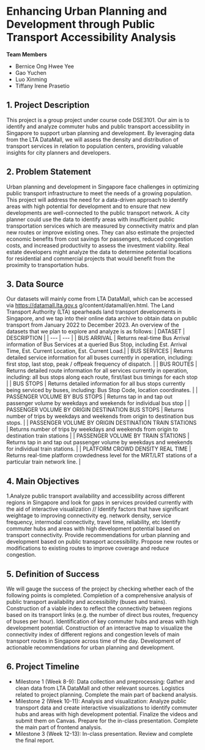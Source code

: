 # Enhancing Urban Planning and Development through Public Transport Accessibility Analysis

**Team Members**
- Bernice Ong Hwee Yee
- Gao Yuchen
- Luo Xinming
- Tiffany Irene Prasetio

## 1. Project Description
This project is a group project under course code DSE3101. Our aim is to identify and analyze commuter hubs and public transport accessibility in Singapore to support urban planning and development. By leveraging data from the LTA DataMall, we will assess the density and distribution of transport services in relation to population centers, providing valuable insights for city planners and developers. 


## 2. Problem Statement
Urban planning and development in Singapore face challenges in optimizing public transport infrastructure to meet the needs of a growing population. This project will address the need for a data-driven approach to identify areas with high potential for development and to ensure that new developments are well-connected to the public transport network.
A city planner could use the data to identify areas with insufficient public transportation services which are measured  by connectivity matrix and plan new routes or improve existing ones. They can also estimate the projected economic benefits from cost savings for passengers, reduced congestion costs, and increased productivity to assess the investment viability. 
Real estate developers might analyze the data to determine potential locations for residential and commercial projects that would benefit from the proximity to transportation hubs.
 
## 3. Data Source
Our datasets will mainly come from LTA DataMall, which can be accessed via https://datamall.lta.gov.s g/content/datamall/en.html. The Land Transport Authority (LTA) spearheads land transport developments in Singapore, and we tap into their online data archive to obtain data on public transport from January 2022 to December 2023. 
An overview of the datasets that we plan to explore and analyze is as follows: 
| DATASET | DESCRIPTION |
| --- | --- |
| BUS ARRIVAL | Returns real-time Bus Arrival information of Bus Services at a queried Bus Stop, including Est. Arrival Time, Est. Current Location, Est. Current Load.|
| BUS SERVICES | Returns detailed service information for all buses currently in operation, including: first stop, last stop, peak / offpeak frequency of dispatch. |
| BUS ROUTES | Returns detailed route information for all services currently in operation, including: all bus stops along each route, first/last bus timings for each stop |
| BUS STOPS | Returns detailed information for all bus stops currently being serviced by buses, including: Bus Stop Code, location coordinates. |
| PASSENGER VOLUME BY BUS STOPS | Returns tap in and tap out passenger volume by weekdays and weekends for individual bus stop |
| PASSENGER VOLUME BY ORIGIN DESTINATION BUS STOPS | Returns number of trips by weekdays and weekends from origin to destination bus stops. |
| PASSENGER VOLUME BY ORIGIN DESTINATION TRAIN STATIONS | Returns number of trips by weekdays and weekends from origin to destination train stations |
| PASSENGER VOLUME BY TRAIN STATIONS | Returns tap in and tap out passenger volume by weekdays and weekends for individual train stations. |
| PLATFORM CROWD DENSITY REAL TIME | Returns real-time platform crowdedness level for the MRT/LRT stations of a particular train network line. |


## 4. Main Objectives
1.Analyze public transport availability and accessibility across different regions in Singapore and look for gaps in services provided currently with the aid of interactive visualization //
Identify factors that have significant weightage to improving connectivity eg. network density, service frequency, intermodal connectivity, travel time, reliability, etc 
Identify commuter hubs and areas with high development potential based on transport connectivity.
Provide recommendations for urban planning and development based on public transport accessibility.
Propose new routes or modifications to existing routes to improve coverage and reduce congestion.


## 5. Definition of Success
We will gauge the success of the project by checking whether each of the following points is completed. 
Completion of a comprehensive analysis of public transport availability and accessibility (buses and trains).
Construction of a viable index to reflect the connectivity between regions based on its transport links (e.g. the number of direct bus routes, frequency of buses per hour).
Identification of key commuter hubs and areas with high development potential.
Construction of an interactive map to visualize the connectivity index of different regions and congestion levels of main transport routes in Singapore across time of the day.
Development of actionable recommendations for urban planning and development.


## 6. Project Timeline
- Milestone 1 (Week 8-9): Data collection and preprocessing: Gather and clean data from LTA DataMall and other relevant sources. Logistics related to project planning. Complete the main part of backend analysis. 
- Milestone 2 (Week 10-11): Analysis and visualization: Analyze public transport data and create interactive visualizations to identify commuter hubs and areas with high development potential. Finalize the videos and submit them on Canvas. Prepare for the in-class presentation. Complete the main part of frontend analysis. 
- Milestone 3 (Week 12-13): In-class presentation. Review and complete the final report. 
